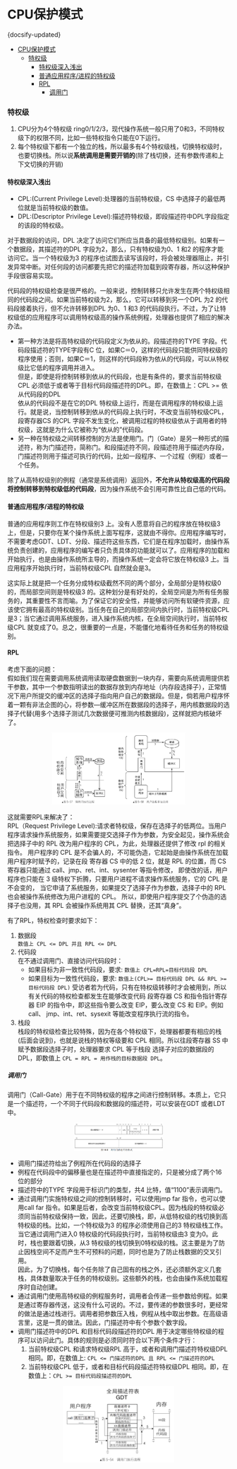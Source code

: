 #  CPU保护模式
{docsify-updated}

- [CPU保护模式](#cpu保护模式)
  - [特权级](#特权级)
    - [特权级深入浅出](#特权级深入浅出)
    - [普通应用程序/进程的特权级](#普通应用程序进程的特权级)
    - [RPL](#rpl)
      - [调用门](#调用门)


### 特权级
1. CPU分为4个特权级 ring0/1/2/3，现代操作系统一般只用了0和3，不同特权级下的权限不同，比如一些特权指令只能在0下运行。
2. 每个特权级下都有一个独立的栈，所以最多有4个特权级栈，切换特权级时，也要切换栈。所以说**系统调用是需要开销的**(除了栈切换，还有参数传递和上下文切换的开销)

#### 特权级深入浅出
+ CPL:(Current Privilege Level):处理器的当前特权级，CS 中选择子的最低两位就是当前特权级的数值。
+ DPL:(Descriptor Privilege Level):描述符特权级，即段描述符中DPL字段指定的该段的特权级。

对于数据段的访问，DPL 决定了访问它们所应当具备的最低特权级别。如果有一个数据段，其描述符的DPL 字段为2，那么，只有特权级为0、1 和2 的程序才能访问它。当一个特权级为3 的程序也试图去读写该段时，将会被处理器阻止，并引发异常中断。对任何段的访问都要先把它的描述符加载到段寄存器，所以这种保护手段很容易实现。

代码段的特权级检查是很严格的。一般来说，控制转移只允许发生在两个特权级相同的代码段之间。如果当前特权级为2，那么，它可以转移到另一个DPL 为2 的代码段接着执行，但不允许转移到DPL 为0、1 和3 的代码段执行。不过，为了让特权级低的应用程序可以调用特权级高的操作系统例程，处理器也提供了相应的解决办法。
+ 第一种方法是将高特权级的代码段定义为依从的。段描述符的TYPE 字段。代码段描述符的TYPE字段有C 位，如果C＝0，这样的代码段只能供同特权级的程序使用；否则，如果C＝1，则这样的代码段称为依从的代码段，可以从特权级比它低的程序调用并进入。  
  但是，即使是将控制转移到依从的代码段，也是有条件的，要求当前特权级CPL 必须低于或者等于目标代码段描述符的DPL。即，在数值上：CPL >= 依从代码段的DPL  
  依从的代码段不是在它的DPL 特权级上运行，而是在调用程序的特权级上运行。就是说，当控制转移到依从的代码段上执行时，不改变当前特权级CPL，段寄存器CS 的CPL 字段不发生变化，被调用过程的特权级依从于调用者的特权级，这就是为什么它被称为“依从的”代码段。
+ 另一种在特权级之间转移控制的方法是使用门。门（Gate）是另一种形式的描述符，称为门描述符，简称门。和段描述符不同，段描述符用于描述内存段，门描述符则用于描述可执行的代码，比如一段程序、一个过程（例程）或者一个任务。

除了从高特权级别的例程（通常是系统调用）返回外，**不允许从特权级高的代码段将控制转移到特权级低的代码段**，因为操作系统不会引用可靠性比自己低的代码。

#### 普通应用程序/进程的特权级
普通的应用程序则工作在特权级别3 上。没有人愿意将自己的程序放在特权级3 上，但是，只要你在某个操作系统上面写程序，这就由不得你。应用程序编写时，不需要考虑GDT、LDT、分段、描述符这些东西，它们是在程序加载时，由操作系统负责创建的，应用程序的编写者只负责具体的功能就可以了。应用程序的加载和开始执行，也是由操作系统所主导的，而操作系统一定会将它放在特权级3 上。当应用程序开始执行时，当前特权级CPL 自然就会是3。

这实际上就是把一个任务分成特权级截然不同的两个部分，全局部分是特权级0 的，而局部空间则是特权级3 的。这种划分是有好处的，全局空间是为所有任务服务的，其重要性不言而喻。为了保证它的安全性，并能够访问所有软硬件资源，应该使它拥有最高的特权级别。当任务在自己的局部空间内执行时，当前特权级CPL 是3；当它通过调用系统服务，进入操作系统内核，在全局空间执行时，当前特权级CPL 就变成了0。总之，很重要的一点是，不能僵化地看待任务和任务的特权级别。


#### RPL
考虑下面的问题：  
假如我们现在需要调用系统调用读取硬盘数据到一块内存，需要向系统调用提供若干参数，其中一个参数指明读出的数据存放到内存地址（内存段选择子），正常情况下用户所提交的缓冲区的选择子指向用户自己的数据段。但是，倘若用户程序怀着一颗有非法企图的心，将参数—缓冲区所在数据段的选择子，用内核数据段的选择子代替(用多个选择子测试几次数据便可推测内核数据段)，这样就把内核破坏了。

<center>
   <img src="pics/cheat-rpl.png" width="60%"/>
</center>


这就需要RPL来解决了：  
RPL（Request Privilege Level):请求者特权级，保存在选择子的低两位。当用户程序请求操作系统服务，如果需要提交选择子作为参数，为安全起见，操作系统会把选择子中的 RPL 改为用户程序的 CPL，为此，处理器还提供了修改 rpl 的相关指令。
用户程序的 CPL 是不会骗人的，不可能伪造，它起始是由操作系统在加载用户程序时赋予的，记录在段 寄存器 CS 中的低 2 位，就是 RPL 的位置，而 CS 寄存器只能通过 call、jmp、ret、int、sysenter 等指令修改， 即使改的话，用户程序也只能在 3 级特权下折腾，只要用户进程不请求操作系统服务，它的 CPL 是不会变的， 当它申请了系统服务，如果提交了选择子作为参数，选择子中的 RPL 也会被操作系统修改为用户进程的 CPL。 所以，即使用户程序提交了个伪造的选择子也没用，其 RPL 会被操作系统用其 CPL 替换，还其“真身”。

有了RPL，特权检查时要求如下：
1. 数据段  
	`数值上 CPL <= DPL 并且 RPL <= DPL`
2. 代码段  
	在不通过调用门、直接访问代码段时：
   + 如果目标为非一致性代码段，要求:
   	`数值上 CPL=RPL=目标代码段 DPL`
   + 如果目标为一致性代码段，要求:
   	`数值上(CPL>= 目标代码段 DPL && RPL >= 目标代码段 DPL)`
     受访者若为代码，只有在特权级转移时才会被用到，所以有关代码的特权检查都发生在能够改变代码 段寄存器 CS 和指令指针寄存器 EIP 的指令中，即这些指令要么改变 EIP，要么改变 CS 和 EIP。例如 call、 jmp、int、ret、sysexit 等能改变程序执行流的指令。
3. 栈段  
	栈段的特权级检查比较特殊，因为在各个特权级下，处理器都要有相应的栈(后面会说到)，也就是说栈的特权等级要和 CPL 相同。所以往段寄存器 SS 中赋予数据段选择子时，处理器要求 CPL 等于栈段 选择子对应的数据段的 DPL，即数值上 `CPL = RPL = 用作栈的目标数据段 DPL`。

##### 调用门
调用门（Call-Gate）用于在不同特权级的程序之间进行控制转移。本质上，它只是一个描述符，一个不同于代码段和数据段的描述符，可以安装在GDT 或者LDT 中。
<center>
<img src="pics/call-gate.jpg" width="40%">
</center>

+ 调用门描述符给出了例程所在代码段的选择子
+ 例程在代码段中的偏移量也是在描述符中直接指定的，只是被分成了两个16 位的部分
+ 描述符中的TYPE 字段用于标识门的类型，共4 比特，值“1100”表示调用门。
+ 通过调用门实施特权级之间的控制转移时，可以使用jmp far 指令，也可以使用call far 指令。如果是后者，会改变当前特权级CPL。因为栈段的特权级必须同当前特权级保持一致，因此，还要切换栈，即，从低特权级的栈切换到高特权级的栈。比如，一个特权级为3 的程序必须使用自己的3 特权级栈工作。当它通过调用门进入0 特权级的代码段执行时，当前特权级由3 变为0。此时，栈也要跟着切换，从3 特权级的栈切换到0特权级的栈。这主要是为了防止因栈空间不足而产生不可预料的问题，同时也是为了防止栈数据的交叉引用。  
  因此，为了切换栈，每个任务除了自己固有的栈之外，还必须额外定义几套栈，具体数量取决于任务的特权级别。这些额外的栈，也会由操作系统加载程序时自动创建。
+ 通过调用门使用高特权级的例程服务时，调用者会传递一些参数给例程。如果是通过寄存器传送，这没有什么可说的。不过，要传递的参数很多时，更经常的做法是通过栈进行。调用者把参数压入栈，例程从栈中取出参数。在高级语言里，这是一贯的做法。因此，门描述符中有个参数个数字段。
+ 调用门描述符中的DPL 和目标代码段描述符的DPL 用于决定哪些特权级的程序可以访问此门。具体的规则是必须同时符合以下两个条件才行：
  1. 当前特权级CPL 和请求特权级RPL 高于，或者和调用门描述符特权级DPL 相同。即，在数值上: `CPL <= 门描述符的DPL 且 RPL <= 门描述符的DPL`
  2. 当前特权级CPL 低于，或者和目标代码段描述符特权级DPL 相同。即，在数值上：`CPL >= 目标代码段描述符的DPL`

<center>
   <img src="pics/door.png" width="50%">
</center>

